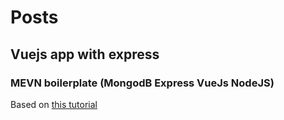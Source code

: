 # Posts

## Vuejs app with express

### MEVN boilerplate (MongodB Express VueJs NodeJS)

<p>Based on <a href="https://medium.com/@anaida07/mevn-stack-application-part-1-3a27b61dcae0" rel="nofollow">this tutorial</a></p>
